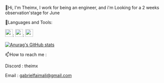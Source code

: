 👋Hi, I'm Theimx, I work for being an engineer, and i'm Looking for a 2 weeks observation'stage for June 

🔧Languages and Tools:

<img src="https://cdn.jsdelivr.net/gh/devicons/devicon/icons/python/python-plain-wordmark.svg" width="25" height="25">:
<img src="https://cdn.jsdelivr.net/gh/devicons/devicon/icons/vscode/vscode-original.svg" width="25" height="25">:
<img src="https://cdn.jsdelivr.net/gh/devicons/devicon/icons/pycharm/pycharm-original.svg" width="25" height="25"> 


[![Anurag's GitHub stats](https://github-readme-stats.vercel.app/api?username=Theimx)](https://github.com/anuraghazra/github-readme-stats)

📫How to reach me :

Discord : theimx

Email : gabrielfaimali@gmail.com 
